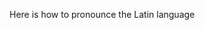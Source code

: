 <!DOCTYPE html>
<html>
    <head>
        <title>Pronunciation of Latin</title>
    </head>
    <body>
        <p>Here is how to pronounce the Latin language</p>
        <img src="https://user-images.githubusercontent.com/68863452/88564052-0ab89580-d033-11ea-8d37-1bb9e0f4a470.jpg" alt="Asinum">
    </body>
</html>
